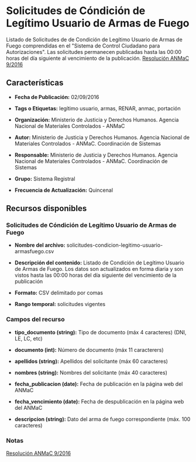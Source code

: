 Solicitudes de Cóndición de Legítimo Usuario de Armas de Fuego
==============================================================

Listado de Solicitudes de de Condición de Legítimo Usuario de Armas de Fuego comprendidas en el "Sistema de Control Ciudadano para Autorizaciones". Las solicitudes permanecen publicadas hasta las 00:00 horas del día siguiente al vencimiento de la publicación. [Resolución ANMaC 9/2016](http://servicios.infoleg.gob.ar/infolegInternet/anexos/265000-269999/265340/norma.htm)

Características
---------------

-	**Fecha de Publicación:** 02/09/2016

-	**Tags o Etiquetas:** legítimo usuario, armas, RENAR, anmac, portación  

-	**Organización:** Ministerio de Justicia y Derechos Humanos. Agencia Nacional de Materiales Controlados - ANMaC 

-	**Autor:** Ministerio de Justicia y Derechos Humanos. Agencia Nacional de Materiales Controlados - ANMaC. Coordinación de Sistemas

- **Responsable:** Ministerio de Justicia y Derechos Humanos. Agencia Nacional de Materiales Controlados - ANMaC. Coordinación de Sistemas

-	**Grupo:** Sistema Registral

- **Frecuencia de Actualización:** Quincenal

Recursos disponibles
--------------------

### Solicitudes de Cóndición de Legítimo Usuario de Armas de Fuego

-	**Nombre del archivo:** solicitudes-condicion-legitimo-usuario-armasfuego.csv

-	**Descripción del contenido:** Listado de Condición de Legítimo Usuario de Armas de Fuego. Los datos son actualizados en forma diaria y son vistos hasta las 00:00 horas del día siguiente del vencimiento de la publicación

-	**Formato:** CSV delimitado por comas

-	**Rango temporal:** solicitudes vigentes

### Campos del recurso

-	**tipo_documento (string):** Tipo de documento (máx 4 caracteres) (DNI, LE, LC, etc)

-	**documento (int):** Número de documento (máx 11 caracterers)

-	**apellidos (string):** Apellidos del solicitante (máx 60 caracteres)

-	**nombres (string):** Nombres del solicitante (máx 40 caracteres)

-	**fecha_publicacion (date):** Fecha de publicación en la página web del ANMaC

-	**fecha_vencimiento (date):** Fecha de despublicación en la página web del ANMaC

-	**descripcion (string):** Dato del arma de fuego correspondiente (máx. 100 caracteres)

### Notas

[Resolución ANMaC 9/2016](http://servicios.infoleg.gob.ar/infolegInternet/anexos/265000-269999/265340/norma.htm)
